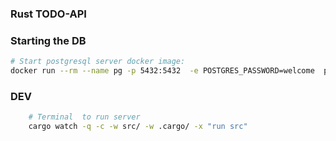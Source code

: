 ### Rust TODO-API

### Starting the DB

```sh 
# Start postgresql server docker image:
docker run --rm --name pg -p 5432:5432  -e POSTGRES_PASSWORD=welcome  postgres:15
```

### DEV

``` sh 
    # Terminal  to run server
    cargo watch -q -c -w src/ -w .cargo/ -x "run src"

```